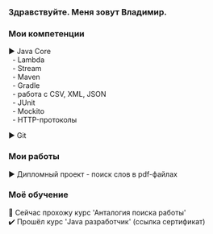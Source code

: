 ### Здравствуйте. Меня зовут Владимир.

### Мои компетенции
:arrow_forward: Java Core <br>
&nbsp; - Lambda <br>
&nbsp; - Stream <br>
&nbsp; - Maven <br>
&nbsp; - Gradle <br>
&nbsp; - работа с CSV, XML, JSON <br>
&nbsp; - JUnit <br>
&nbsp; - Mockito <br>
&nbsp; - HTTP-протоколы <br>

:arrow_forward: Git

### Мои работы 
:arrow_forward: Дипломный проект - поиск слов в pdf-файлах


### Моё обучение
:mag_right: Сейчас прохожу курс 'Анталогия поиска работы' <br>
:heavy_check_mark: Прошёл курс 'Java разработчик' (ссылка сертификат)
